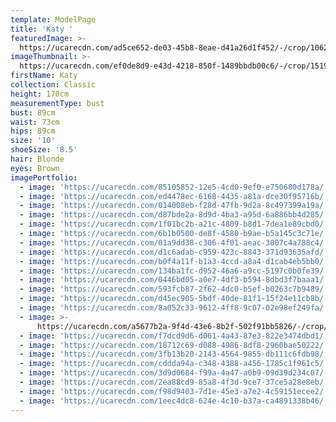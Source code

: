 ```yaml
---
template: ModelPage
title: 'Katy '
featuredImage: >-
  https://ucarecdn.com/ad5ce652-de03-45b8-8eae-d41a26d1f452/-/crop/1062x449/0,0/-/preview/
imageThumbnail: >-
  https://ucarecdn.com/ef0de8d9-e43d-4218-850f-1489bbdb00c6/-/crop/1519x2261/19,0/-/preview/
firstName: Katy
collection: Classic
height: 170cm
measurementType: bust
bust: 89cm
waist: 73cm
hips: 89cm
size: '10'
shoeSize: '8.5'
hair: Blonde
eyes: Brown
imagePortfolio:
  - image: 'https://ucarecdn.com/85105852-12e5-4cd0-9ef0-e750680d178a/'
  - image: 'https://ucarecdn.com/ed4478ec-6168-4435-a81a-dce30f95716b/'
  - image: 'https://ucarecdn.com/014008eb-f28d-47fb-9d2a-8c497399a19a/'
  - image: 'https://ucarecdn.com/d87bde2a-8d9d-4ba3-a95d-6a886bb4d285/'
  - image: 'https://ucarecdn.com/1f01bc2b-a21c-4809-b8d1-7dea1e89cbd0/'
  - image: 'https://ucarecdn.com/6b1b0500-de8f-4580-b9ae-b5a145c3c71e/'
  - image: 'https://ucarecdn.com/01a9dd38-c306-4f01-aeac-3007c4a788c4/'
  - image: 'https://ucarecdn.com/d1c6adab-c959-423c-8843-371d93635afd/'
  - image: 'https://ucarecdn.com/b0f4a11f-b1a3-4ccd-a8a4-d1cab4eb5bb0/'
  - image: 'https://ucarecdn.com/134ba1fc-d952-46a6-a9cc-5197c0b0fe39/'
  - image: 'https://ucarecdn.com/0446bd05-a0e7-4df3-b594-8dbd3f7baaa1/'
  - image: 'https://ucarecdn.com/593fcb87-2f62-4dc0-b5ef-b0263c7b9489/'
  - image: 'https://ucarecdn.com/d45ec905-5bdf-40de-81f1-15f24e11cb8b/'
  - image: 'https://ucarecdn.com/8a052c33-9612-4ff8-9c07-02e98ef249fa/'
  - image: >-
      https://ucarecdn.com/a5677b2a-9f4d-43e6-8b2f-502f91bb5826/-/crop/1242x994/0,622/-/preview/
  - image: 'https://ucarecdn.com/f7dcd9d6-d061-4a43-87e3-822e3474dbd1/'
  - image: 'https://ucarecdn.com/18712c69-d088-4986-8df8-2960bae50222/'
  - image: 'https://ucarecdn.com/3fb13b20-2143-4564-9855-db111c6fdb98/'
  - image: 'https://ucarecdn.com/cddda94a-c348-4388-a456-1785c1f961c5/'
  - image: 'https://ucarecdn.com/3d9d0684-f99a-4a47-a0b9-09d39d234c07/'
  - image: 'https://ucarecdn.com/2ea88cd9-85a8-4f3d-9ce7-37ce5a28e8eb/'
  - image: 'https://ucarecdn.com/f98d9403-7d1e-45e3-a7e2-4c59151ecee2/'
  - image: 'https://ucarecdn.com/1eec4dc8-624e-4c10-b37a-ca4891338b46/'
---
```


